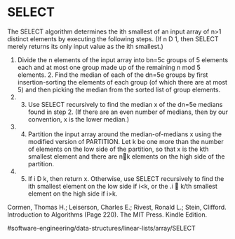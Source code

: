 # SELECT
The SELECT algorithm determines the ith smallest of an input array of n>1 distinct elements by executing the following steps. (If n D 1, then SELECT merely returns its only input value as the ith smallest.) 
1. Divide the n elements of the input array into bn=5c groups of 5 elements each and at most one group made up of the remaining n mod 5 elements. 2. Find the median of each of the dn=5e groups by first insertion-sorting the elements of each group (of which there are at most 5) and then picking the median from the sorted list of group elements. 
2. 3. Use SELECT recursively to find the median x of the dn=5e medians found in step 2. (If there are an even number of medians, then by our convention, x is the lower median.) 
3. 4. Partition the input array around the median-of-medians x using the modified version of PARTITION. Let k be one more than the number of elements on the low side of the partition, so that x is the kth smallest element and there are nk elements on the high side of the partition. 
4. 5. If i D k, then return x. Otherwise, use SELECT recursively to find the ith smallest element on the low side if i<k, or the .i  k/th smallest element on the high side if i>k.

Cormen, Thomas H.; Leiserson, Charles E.; Rivest, Ronald L.; Stein, Clifford. Introduction to Algorithms (Page 220). The MIT Press. Kindle Edition. 

#software-engineering/data-structures/linear-lists/array/SELECT
